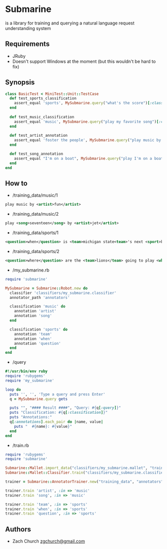 # Submarine

is a library for training and querying a natural language request understanding system

## Requirements

* JRuby
* Doesn't support Windows at the moment (but this wouldn't be hard to fix)

## Synopsis

```ruby
class BasicTest < MiniTest::Unit::TestCase
  def test_sports_classification
    assert_equal 'sports', MySubmarine.query("what's the score")[:classification]
  end
  
  def test_music_classification
    assert_equal 'music', MySubmarine.query("play my favorite song")[:classification]
  end
  
  def test_artist_annotation
    assert_equal 'foster the people', MySubmarine.query("play music by foster the people")[:annotations][:artist]
  end

  def test_song_annotation
    assert_equal "I'm on a boat", MySubmarine.query("play I'm on a boat")[:annotations][:song]
  end
end
```

## How to

* /training_data/music/1

```xml
play music by <artist>fun</artist>
```
    
* /training_data/music/2

```xml
play <song>seventeen</song> by <artist>jet</artist>
```
    
* /training_data/sports/1

```xml
<question>when</question> is <team>michigan state<team>'s next <sport>basketball</sport> game
```
    
* /training_data/sports/2

```xml
<question>where</question> are the <team>lions</team> going to play <when>next sunday</when>
```

* /my_submarine.rb

```ruby
require 'submarine'

MySubmarine = Submarine::Robot.new do
  classifier 'classifiers/my_submarine.classifier'
  annotator_path 'annotators'

  classification 'music' do
    annotation 'artist'
    annotation 'song'
  end

  classification 'sports' do
    annotation 'team'
    annotation 'when'
    annotation 'question'
  end
end
```

* /query

```ruby
#!/usr/bin/env ruby
require 'rubygems'
require 'my_submarine'

loop do
  puts '', '', 'Type a query and press Enter'
  q = MySubmarine.query gets

  puts "", "#### Result ####", "Query: #{q[:query]}"
  puts "Classification: #{q[:classification]}"
  puts "Annotations:"
  q[:annotations].each_pair do |name, value|
    puts "  #{name}: #{value}"
  end
end
```


* /train.rb

```ruby
require 'rubygems'
require 'submarine'

Submarine::Mallet.import_data("classifiers/my_submarine.mallet", "training_data")
Submarine::Mallet::Classifier.train("classifiers/my_submarine.classifier", "classifiers/my_submarine.mallet")

trainer = Submarine::AnnotatorTrainer.new("training_data", "annotators")

trainer.train 'artist', :in => 'music'
trainer.train 'song', :in => 'music'

trainer.train 'team', :in => 'sports'
trainer.train 'when', :in => 'sports'
trainer.train 'question', :in => 'sports'
```

## Authors

* Zach Church <zgchurch@gmail.com>
